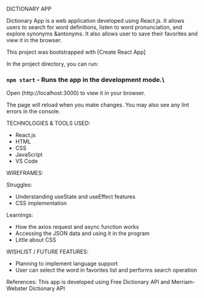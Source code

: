 DICTIONARY APP

Dictionary App is a web application developed using React.js. It allows users to search for word definitions, listen to word pronunciation, and explore synonyms &antonyms. It also allows user to save their favorites and view it in the browser.

This project was bootstrapped with [Create React App]

In the project directory, you can run:

### `npm start` - Runs the app in the development mode.\
Open (http://localhost:3000) to view it in your browser.

The page will reload when you make changes.
You may also see any lint errors in the console.

TECHNOLOGIES & TOOLS USED:
* React.js
* HTML
* CSS
* JavaScript
* VS Code

WIREFRAMES:






Struggles:

* Understanding useState and useEffect features
* CSS implementation

Learnings:

* How the axios request and async function works
* Accessing the JSON data and using it in the program
* Little about CSS



WISHLIST / FUTURE FEATURES:

* Planning to  implement language support
* User can select the word in favorites list and performs search operation

References: This app is developed using Free Dictionary API and Merriam-Webster Dictionary API
